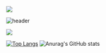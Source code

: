 <img src="https://capsule-render.vercel.app/api?type=slice&color=auto&height=200&section=header&text=내용입력&fontSize=90" />

![header](https://capsule-render.vercel.app/api?type=soft&color=auto&height=300&section=header&text=capsule%20render&fontSize=90)

 <img src="https://img.shields.io/badge/C-A8B9CC?style=flat&logo=C&logoColor=white"/>


[![Top Langs](https://github-readme-stats.vercel.app/api/top-langs/?username=hayun128&langs_count=8)](https://github.com/hayun128/github-readme-stats)
![Anurag's GitHub stats](https://github-readme-stats.vercel.app/api?username=hayun128&show_icons=true&theme=radical)
